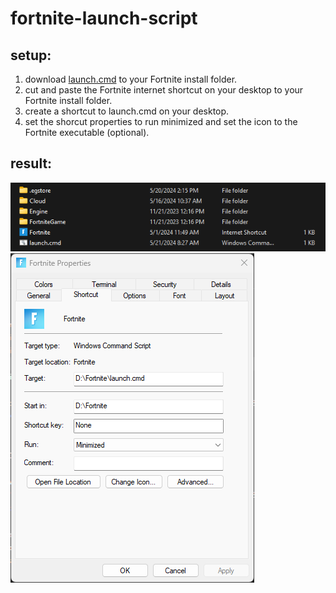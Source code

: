 # fortnite-launch-script

## setup:
1. download [launch.cmd](launch.cmd) to your Fortnite install folder.
2. cut and paste the Fortnite internet shortcut on your desktop to your Fortnite install folder.
3. create a shortcut to launch.cmd on your desktop.
4. set the shorcut properties to run minimized and set the icon to the Fortnite executable (optional).

## result:
![fortnite folder](1.png)
![shortcut properties](2.png)
